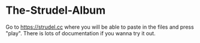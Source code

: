 # The-Strudel-Album

Go to https://strudel.cc where you will be able to paste in the files and press "play". 
There is lots of documentation if you wanna try it out. 
